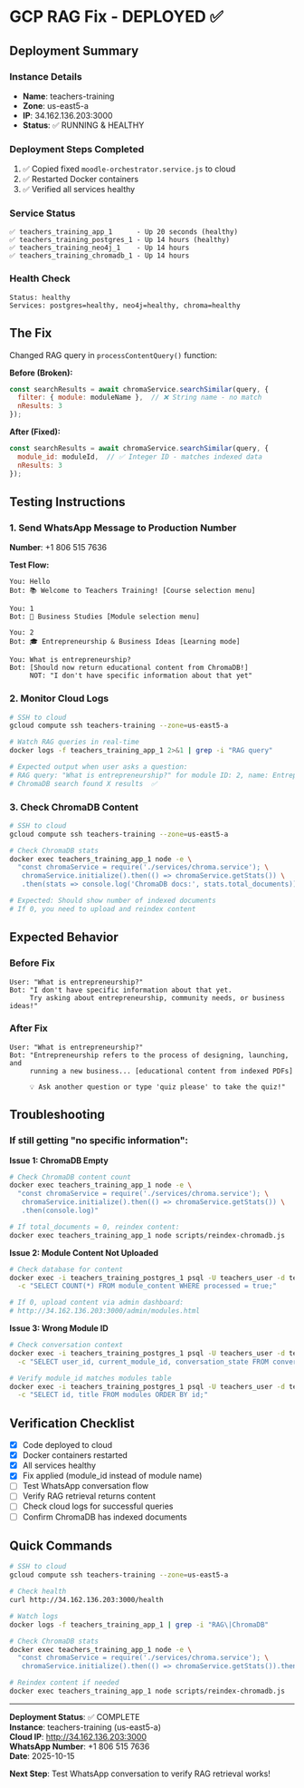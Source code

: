 # GCP RAG Fix - DEPLOYED ✅

## Deployment Summary

### Instance Details
- **Name**: teachers-training
- **Zone**: us-east5-a
- **IP**: 34.162.136.203:3000
- **Status**: ✅ RUNNING & HEALTHY

### Deployment Steps Completed
1. ✅ Copied fixed `moodle-orchestrator.service.js` to cloud
2. ✅ Restarted Docker containers
3. ✅ Verified all services healthy

### Service Status
```
✅ teachers_training_app_1      - Up 20 seconds (healthy)
✅ teachers_training_postgres_1 - Up 14 hours (healthy)
✅ teachers_training_neo4j_1    - Up 14 hours
✅ teachers_training_chromadb_1 - Up 14 hours
```

### Health Check
```
Status: healthy
Services: postgres=healthy, neo4j=healthy, chroma=healthy
```

## The Fix

Changed RAG query in `processContentQuery()` function:

**Before (Broken):**
```javascript
const searchResults = await chromaService.searchSimilar(query, {
  filter: { module: moduleName },  // ❌ String name - no match
  nResults: 3
});
```

**After (Fixed):**
```javascript
const searchResults = await chromaService.searchSimilar(query, {
  module_id: moduleId,  // ✅ Integer ID - matches indexed data
  nResults: 3
});
```

## Testing Instructions

### 1. Send WhatsApp Message to Production Number
**Number**: +1 806 515 7636

**Test Flow:**
```
You: Hello
Bot: 📚 Welcome to Teachers Training! [Course selection menu]

You: 1
Bot: 📘 Business Studies [Module selection menu]

You: 2
Bot: 🎓 Entrepreneurship & Business Ideas [Learning mode]

You: What is entrepreneurship?
Bot: [Should now return educational content from ChromaDB!]
     NOT: "I don't have specific information about that yet"
```

### 2. Monitor Cloud Logs
```bash
# SSH to cloud
gcloud compute ssh teachers-training --zone=us-east5-a

# Watch RAG queries in real-time
docker logs -f teachers_training_app_1 2>&1 | grep -i "RAG query"

# Expected output when user asks a question:
# RAG query: "What is entrepreneurship?" for module ID: 2, name: Entrepreneurship & Business Ideas
# ChromaDB search found X results  ✅
```

### 3. Check ChromaDB Content
```bash
# SSH to cloud
gcloud compute ssh teachers-training --zone=us-east5-a

# Check ChromaDB stats
docker exec teachers_training_app_1 node -e \
  "const chromaService = require('./services/chroma.service'); \
   chromaService.initialize().then(() => chromaService.getStats()) \
   .then(stats => console.log('ChromaDB docs:', stats.total_documents))"

# Expected: Should show number of indexed documents
# If 0, you need to upload and reindex content
```

## Expected Behavior

### Before Fix
```
User: "What is entrepreneurship?"
Bot: "I don't have specific information about that yet. 
     Try asking about entrepreneurship, community needs, or business ideas!"
```

### After Fix
```
User: "What is entrepreneurship?"
Bot: "Entrepreneurship refers to the process of designing, launching, and 
     running a new business... [educational content from indexed PDFs]
     
     💡 Ask another question or type 'quiz please' to take the quiz!"
```

## Troubleshooting

### If still getting "no specific information":

**Issue 1: ChromaDB Empty**
```bash
# Check ChromaDB content count
docker exec teachers_training_app_1 node -e \
  "const chromaService = require('./services/chroma.service'); \
   chromaService.initialize().then(() => chromaService.getStats()) \
   .then(console.log)"

# If total_documents = 0, reindex content:
docker exec teachers_training_app_1 node scripts/reindex-chromadb.js
```

**Issue 2: Module Content Not Uploaded**
```bash
# Check database for content
docker exec -i teachers_training_postgres_1 psql -U teachers_user -d teachers_training \
  -c "SELECT COUNT(*) FROM module_content WHERE processed = true;"

# If 0, upload content via admin dashboard:
# http://34.162.136.203:3000/admin/modules.html
```

**Issue 3: Wrong Module ID**
```bash
# Check conversation context
docker exec -i teachers_training_postgres_1 psql -U teachers_user -d teachers_training \
  -c "SELECT user_id, current_module_id, conversation_state FROM conversation_context;"

# Verify module_id matches modules table
docker exec -i teachers_training_postgres_1 psql -U teachers_user -d teachers_training \
  -c "SELECT id, title FROM modules ORDER BY id;"
```

## Verification Checklist

- [x] Code deployed to cloud
- [x] Docker containers restarted
- [x] All services healthy
- [x] Fix applied (module_id instead of module name)
- [ ] Test WhatsApp conversation flow
- [ ] Verify RAG retrieval returns content
- [ ] Check cloud logs for successful queries
- [ ] Confirm ChromaDB has indexed documents

## Quick Commands

```bash
# SSH to cloud
gcloud compute ssh teachers-training --zone=us-east5-a

# Check health
curl http://34.162.136.203:3000/health

# Watch logs
docker logs -f teachers_training_app_1 | grep -i "RAG\|ChromaDB"

# Check ChromaDB stats
docker exec teachers_training_app_1 node -e \
  "const chromaService = require('./services/chroma.service'); \
   chromaService.initialize().then(() => chromaService.getStats()).then(console.log)"

# Reindex content if needed
docker exec teachers_training_app_1 node scripts/reindex-chromadb.js
```

---
**Deployment Status**: ✅ COMPLETE  
**Instance**: teachers-training (us-east5-a)  
**Cloud IP**: http://34.162.136.203:3000  
**WhatsApp Number**: +1 806 515 7636  
**Date**: 2025-10-15  

**Next Step**: Test WhatsApp conversation to verify RAG retrieval works!
